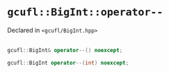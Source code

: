 # `gcufl::BigInt::operator--`
Declared in `<gcufl/BigInt.hpp>`
<br/><br/>
```cpp
gcufl::BigInt& operator--() noexcept;

gcufl::BigInt operator--(int) noexcept;
```
